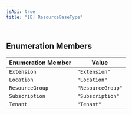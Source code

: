 ```yaml
---
jsApi: true
title: "[E] ResourceBaseType"

---
```

## Enumeration Members

| Enumeration Member | Value |
| ------ | ------ |
| `Extension` | `"Extension"` |
| `Location` | `"Location"` |
| `ResourceGroup` | `"ResourceGroup"` |
| `Subscription` | `"Subscription"` |
| `Tenant` | `"Tenant"` |
